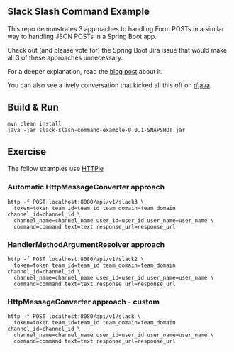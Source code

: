 ## Slack Slash Command Example

This repo demonstrates 3 approaches to handling Form POSTs in a similar way to handling JSON POSTs in a Spring Boot
app.

Check out (and please vote for) the Spring Boot Jira issue that would make all 3 of these approaches unnecessary.

For a deeper explanation, read the 
[blog post](https://afitnerd.com/2017/05/24/what-if-spring-boot-handled-forms-like-json/) about it.

You can also see a lively conversation that kicked all this off on 
[r/java](https://www.reddit.com/r/java/comments/6coo2x/what_if_spring_handled_form_posts_automatically/).

## Build & Run

```
mvn clean install
java -jar slack-slash-command-example-0.0.1-SNAPSHOT.jar 
```

## Exercise

The follow examples use [HTTPie](https://httpie.org)

### Automatic HttpMessageConverter approach

```
http -f POST localhost:8080/api/v1/slack3 \
  token=token team_id=team_id team_domain=team_domain channel_id=channel_id \
  channel_name=channel_name user_id=user_id user_name=user_name \
  command=command text=text response_url=response_url
```

### HandlerMethodArgumentResolver approach

```
http -f POST localhost:8080/api/v1/slack2 \
  token=token team_id=team_id team_domain=team_domain channel_id=channel_id \
  channel_name=channel_name user_id=user_id user_name=user_name \
  command=command text=text response_url=response_url
```

### HttpMessageConverter approach - custom

```
http -f POST localhost:8080/api/v1/slack \
  token=token team_id=team_id team_domain=team_domain channel_id=channel_id \
  channel_name=channel_name user_id=user_id user_name=user_name \
  command=command text=text response_url=response_url
```